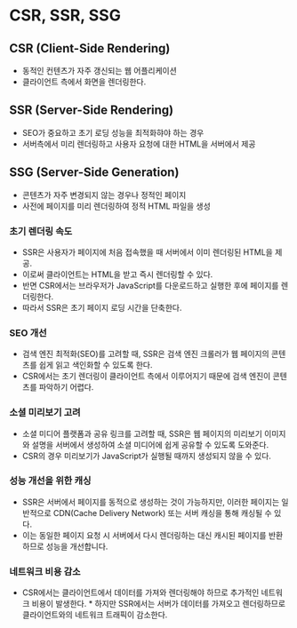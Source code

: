 # CSR, SSR, SSG

## CSR (Client-Side Rendering)
* 동적인 컨텐츠가 자주 갱신되는 웹 어플리케이션
* 클라이언트 측에서 화면을 렌더링한다.

## SSR (Server-Side Rendering)
* SEO가 중요하고 초기 로딩 성능을 최적화햐야 하는 경우
* 서버측에서 미리 렌더링하고 사용자 요청에 대한 HTML을 서버에서 제공

## SSG (Server-Side Generation)
* 콘텐츠가 자주 변경되지 않는 경우나 정적인 페이지
* 사전에 페이지를 미리 렌더링하여 정적 HTML 파일을 생성

### 초기 렌더링 속도
* SSR은 사용자가 페이지에 처음 접속했을 때 서버에서 이미 렌더링된 HTML을 제공.
*  이로써 클라이언트는 HTML을 받고 즉시 렌더링할 수 있다.
*   반면 CSR에서는 브라우저가 JavaScript를 다운로드하고 실행한 후에 페이지를 렌더링한다.
*   따라서 SSR은 초기 페이지 로딩 시간을 단축한다.

### SEO 개선
* 검색 엔진 최적화(SEO)를 고려할 때, SSR은 검색 엔진 크롤러가 웹 페이지의 콘텐츠를 쉽게 읽고 색인화할 수 있도록 한다.
*  CSR에서는 초기 렌더링이 클라이언트 측에서 이루어지기 때문에 검색 엔진이 콘텐츠를 파악하기 어렵다.

### 소셜 미리보기 고려
* 소셜 미디어 플랫폼과 공유 링크를 고려할 때, SSR은 웹 페이지의 미리보기 이미지와 설명을 서버에서 생성하여 소셜 미디어에 쉽게 공유할 수 있도록 도와준다.
*  CSR의 경우 미리보기가 JavaScript가 실행될 때까지 생성되지 않을 수 있다.

### 성능 개선을 위한 캐싱
* SSR은 서버에서 페이지를 동적으로 생성하는 것이 가능하지만, 이러한 페이지는 일반적으로 CDN(Cache Delivery Network) 또는 서버 캐싱을 통해 캐싱될 수 있다.
*  이는 동일한 페이지 요청 시 서버에서 다시 렌더링하는 대신 캐시된 페이지를 반환하므로 성능을 개선합니다.

### 네트워크 비용 감소
* CSR에서는 클라이언트에서 데이터를 가져와 렌더링해야 하므로 추가적인 네트워크 비용이 발생한다. * 하지만 SSR에서는 서버가 데이터를 가져오고 렌더링하므로 클라이언트와의 네트워크 트래픽이 감소한다.
